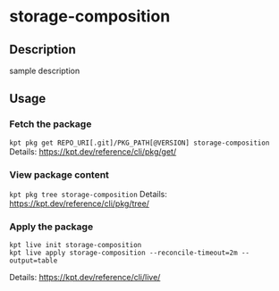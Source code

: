 # storage-composition

## Description
sample description

## Usage

### Fetch the package
`kpt pkg get REPO_URI[.git]/PKG_PATH[@VERSION] storage-composition`
Details: https://kpt.dev/reference/cli/pkg/get/

### View package content
`kpt pkg tree storage-composition`
Details: https://kpt.dev/reference/cli/pkg/tree/

### Apply the package
```
kpt live init storage-composition
kpt live apply storage-composition --reconcile-timeout=2m --output=table
```
Details: https://kpt.dev/reference/cli/live/
